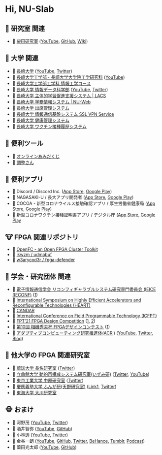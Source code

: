 # Hi, NU-Slab

## 🐼 研究室 関連

+ 🔗 [柴田研究室](http://slab.cis.nagasaki-u.ac.jp/)
    ([YouTube](https://www.youtube.com/channel/UCpryYG30B-3W4KIk7xDqjNg/),
     [GitHub](https://github.com/nu-slab/),
     [Wiki](http://slab.cis.nagasaki-u.ac.jp/wiki/))


## 🐨 大学 関連

+ 🔗 [長崎大学](https://www.nagasaki-u.ac.jp/)
    ([YouTube](https://www.youtube.com/user/NagasakiUniv),
     [Twitter](https://twitter.com/NU_kouhou))
+ 🔗 [長崎大学工学部・長崎大学大学院工学研究科](http://www.eng.nagasaki-u.ac.jp)
    ([YouTube](https://www.youtube.com/channel/UCO_xpbwdZi_leI-k_Kjd6Rg))
+ 🔗 [長崎大学工学部工学科 情報工学コース](https://www.cis.nagasaki-u.ac.jp/program/contents/index.html)
+ 🔗 [長崎大学 情報データ科学部](https://www.idsci.nagasaki-u.ac.jp/)
    ([YouTube](https://www.youtube.com/channel/UCb32qH4nu-Z9K_jVYCZVdjA),
     [Twitter](https://twitter.com/itrecurnagasaki))
+ 🔗 [長崎大学 主体的学習促進支援システム | LACS](https://lacs.nagasaki-u.ac.jp/)
+ 🔗 [長崎大学 学務情報システム | NU-Web](https://nuweb.nagasaki-u.ac.jp/)
+ 🔗 [長崎大学 出席管理システム](https://attend.nagasaki-u.ac.jp/)
+ 🔗 [長崎大学 情報通信基盤システム SSL VPN Service](https://v-conn.nagasaki-u.ac.jp/)
+ 🔗 [長崎大学 健康管理システム](https://hms.hc.nagasaki-u.ac.jp/)
+ 🔗 [長崎大学 ワクチン接種履歴システム](https://vhs.hc.nagasaki-u.ac.jp/)


## 🐻 便利ツール

+ 🔗 [オンラインあみだくじ](https://xn--l8j0c9d.com/)
+ 🔗 [調整さん](https://chouseisan.com/)


## 🐷 便利アプリ

+ 🔗 Discord / Discord Inc.
  ([App Store](https://apps.apple.com/jp/app/id985746746),
   [Google Play](https://play.google.com/store/apps/details?id=com.discord))
+ 🔗 NAGASAKI-U / 長大アプリ開発者
  ([App Store](https://apps.apple.com/jp/app/nagasaki-u/id1544014061),
   [Google Play](https://play.google.com/store/apps/details?id=jp.ac.nagasakiu.chodaiapp))
+ 🔗 COCOA - 新型コロナウイルス接触確認アプリ / 厚生労働省健康局
  ([App Store](https://apps.apple.com/jp/app/id1516764458),
   [Google Play](https://play.google.com/store/apps/details?id=jp.go.mhlw.covid19radar))
+ 🔗 新型コロナワクチン接種証明書アプリ / デジタル庁
  ([App Store](https://apps.apple.com/jp/app/id1593815264),
   [Google Play](https://play.google.com/store/apps/details?id=jp.go.digital.vrs.vpa)


## 🐮 FPGA 関連リポジトリ

+ 🔗 [OpenFC - an Open FPGA Cluster Toolkit](https://lut.eee.u-ryukyu.ac.jp/openfc/)
+ 🔗 [ikwzm / udmabuf](https://github.com/ikwzm/udmabuf)
+ 🔗 [w3arycod3r / fpga-defender](https://github.com/w3arycod3r/fpga-defender)


## 🐯 学会・研究団体 関連

+ 🔗 [電子情報通信学会 リコンフィギャラブルシステム研究専門委員会 (IEICE RECONF)](https://www.ieice.org/~reconf/)
    ([1](https://www.am.ics.keio.ac.jp/reconf/))
+ 🔗 [International Symposium on Highly Efficient Accelerators and Reconfigurable Technologies (HEART)](http://www.cs.tsukuba.ac.jp/~yoshiki/HEART/)
+ 🔗 [CANDAR](https://is-candar.org/)
+ 🔗 [International Conference on Field Programmable Technology (ICFPT)](http://www.icfpt.org/)
+ 🔗 [FPT'21 FPGA Design Competition](https://wp.rs.cs.okayama-u.ac.jp/design-contest-fpt2021/)
    ([1](https://parallel.auckland.ac.nz/fpt21/),
     [2](https://wwp.shizuoka.ac.jp/fpt-design-contest/ftp2x/))
+ 🔗 [第10回 相磯秀夫杯 FPGAデザインコンテスト](https://wp.rs.cs.okayama-u.ac.jp/design-contest-aiso10/)
    ([1](https://wwp.shizuoka.ac.jp/fpt-design-contest/aiso10/))
+ 🔗 [アダプティブコンピューティング研究推進体(ACRi)](https://www.acri.c.titech.ac.jp/wp/)
    ([YouTube](https://www.youtube.com/channel/UCL15_5A9JKcVrmFUcMto6-Q),
     [Twitter](https://twitter.com/kise_acri),
     [Blog](https://www.acri.c.titech.ac.jp/wordpress/))


## 🦊 他大学の FPGA 関連研究室

+ 🔗 [琉球大学 長名研究室](http://mux.eee.u-ryukyu.ac.jp/projects.html.ja)
    ([Twitter](https://twitter.com/debugordie))
+ 🔗 [立命館大学 動的再構成システム研究室(いずみ研)](http://www.ritsumei.ac.jp/se/re/izumilab/)
    ([Twitter](https://twitter.com/izumitomonori),
     [YouTube](https://www.youtube.com/channel/UCi6M9zxJZTX-NXIkA8-kMLw))
+ 🔗 [東京工業大学 中原研究室](http://naklab.wpblog.jp/)
    ([Twitter](https://twitter.com/HirokiNakahara5))
+ 🔗 [慶應義塾大学 ふんが研(天野研究室)](https://www.am.ics.keio.ac.jp/b3web/)
    ([Link1](https://www.am.ics.keio.ac.jp/wp/),
     [Twitter](https://twitter.com/hungalab))
+ 🔗 [東海大学 大川研究室](https://sites.google.com/view/ohkawalab)


## 🐵 おまけ

+ 🔗 河野茂
  ([YouTube](https://www.youtube.com/channel/UCye1weqCkLbKtwmbBIXhD7A),
   [Twitter](https://twitter.com/ShigeruKohno))
+ 🔗 酒井智弥
  ([YouTube](https://www.youtube.com/playlist?list=PLqcsCBw9njgBZDP-VsYt6hjROK8mhrmOa),
   [GitHub](https://github.com/tsakailab))
+ 🔗 小林透
  ([YouTube](https://www.youtube.com/user/kluger2toto),
   [Twitter](https://twitter.com/intellirobo))
+ 🔗 金谷一朗
  ([YouTube](https://www.youtube.com/c/kanayafrica),
   [GitHub](https://github.com/kanaya),
   [Twitter](https://twitter.com/kanaya),
   [BeHance](https://www.behance.net/kanaya),
   [Tumblr](https://madlab.tumblr.com/),
   [Podcast](https://www.steam.fm/))
+ 🔗 薗田光太郎
  ([YouTube](https://youtube.com/c/KotaroSonoda),
   [GitHub](https://github.com/helmenov))

